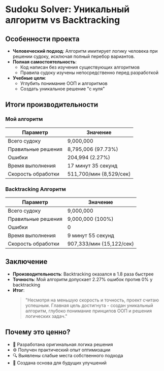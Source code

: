 # Sudoku Solver: Уникальный алгоритм vs Backtracking

## Особенности проекта
- **Человеческий подход**: Алгоритм имитирует логику человека при решении судоку, исключая полный перебор вариантов.
- **Полная самостоятельность**: 
  - Код написан без изучения существующих алгоритмов
  - Правила судоку изучены непосредственно перед разработкой
- **Учебные цели**:
  - Углубить понимание ООП и алгоритмов
  - Создать уникальное решение "с нуля"

## Итоги производительности

### Мой алгоритм
| Параметр               | Значение                     |
|------------------------|-----------------------------|
| Всего судоку           | 9,000,000                   |
| Правильные решения     | 8,795,006 (97.73%)          |
| Ошибки                 | 204,994 (2.27%)             |
| Время выполнения       | 17 минут 35 секунд          |
| Скорость обработки     | 511,700/мин (8,529/сек)     |

### Backtracking Алгоритм
| Параметр               | Значение                     |
|------------------------|-----------------------------|
| Всего судоку           | 9,000,000                   |
| Правильные решения     | 9,000,000 (100%)            |
| Ошибки                 | 0                           |
| Время выполнения       | 9 минут 55 секунд           |
| Скорость обработки     | 907,333/мин (15,122/сек)    |

## Заключение
- **Производительность**: Backtracking оказался в 1.8 раза быстрее
- **Точность**: Мой алгоритм допускает 2.27% ошибок против 0% у backtracking
- **Итог**: 
  > "Несмотря на меньшую скорость и точность, проект считаю успешным. Главная цель достигнута - создан уникальный алгоритм, глубоко понимание принципов ООП и решения логических задач."

## Почему это ценно?
- 🧠 Разработана оригинальная логика решения
- ⚙️ Получен практический опыт оптимизации
- 🔍 Выявлены слабые места собственного подхода
- 🚀 Создана основа для будущих улучшений
